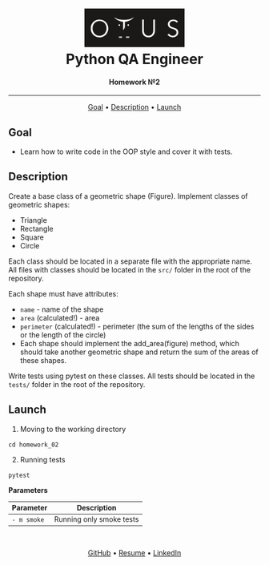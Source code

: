 <h1 align="center">
  <a href="https://otus.ru/lessons/avtomatizaciya-web-testirovaniya/">
    <img src="../readme/otus.png"
    alt="Otus" width="200">
  </a>
  <br>
   Python QA Engineer
  <br>
</h1>

<h4 align="center">
    Homework №2
</h4>
<hr>

<p align="center">
  <a href="#goal">Goal</a> •
  <a href="#description">Description</a> •
  <a href="#launch">Launch</a>
</p>


## Goal
- Learn how to write code in the OOP style and cover it with tests.


## Description
Create a base class of a geometric shape (Figure).
Implement classes of geometric shapes:
- Triangle
- Rectangle
- Square
- Circle

Each class should be located in a separate file with the appropriate name.
All files with classes should be located in the ```src/``` folder in the root of the repository.

Each shape must have attributes:
- ```name``` - name of the shape
- ```area``` (calculated!) - area
- ```perimeter``` (calculated!) - perimeter (the sum of the lengths of the sides or the length of the circle)
- Each shape should implement the add_area(figure) method, which should take another geometric shape and return the sum of the areas of these shapes.

Write tests using pytest on these classes.
All tests should be located in the ```tests/``` folder in the root of the repository.


## Launch
1. Moving to the working directory
```shell script
cd homework_02
```

2. Running tests
```shell script
pytest
```

**Parameters**

| Parameter  |  Description |
| ------------ | ------------- |
| `- m smoke` | Running only smoke tests |


<br>
<p align="center">
  <a href="https://github.com/Kazzila">GitHub</a> •
  <a href="https://kazzila.github.io/resume/">Resume</a> •
  <a href="https://www.linkedin.com/in/i-kazakov/">LinkedIn</a>
</p>
